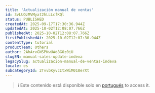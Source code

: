 ```yaml
---
title: 'Actualización manual de ventas'
id: 3vLUQzMVMyat2hLLLcfKQl
status: PUBLISHED
createdAt: 2025-09-17T17:30:36.944Z
updatedAt: 2025-10-02T12:08:07.766Z
publishedAt: 2025-10-02T12:08:07.766Z
firstPublishedAt: 2025-10-02T12:07:30.944Z
contentType: tutorial
productTeam: Others
author: 2AhArvGNSPKwUAd8GOz0iU
slugEN: manual-sales-update-indeva
legacySlug: actualizacion-manual-de-ventas-indeva
locale: es
subcategoryId: 2TvvbKyvcItxWiM018erXt
---
```


> ℹ️ Este contenido está disponible solo en [portugués](/pt/tutorial/atualizacao-manual-de-vendas-indeva--3vLUQzMVMyat2hLLLcfKQl) to access it.
